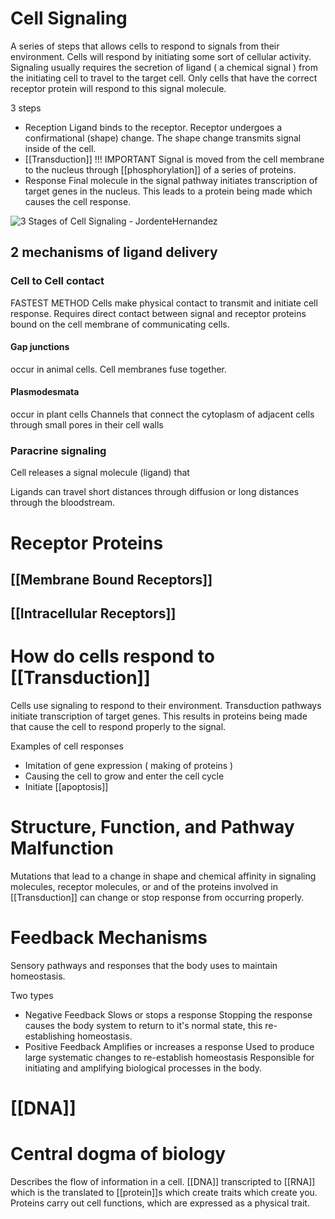 # Cell Signaling
A series of steps that allows cells to respond to signals from their environment. Cells will respond by initiating some sort of cellular activity. Signaling usually requires the secretion of ligand ( a chemical signal ) from the initiating cell to travel to the target cell. Only cells that have the correct receptor protein will respond to this signal molecule.

3 steps
- Reception
	Ligand binds to the receptor. Receptor undergoes a confirmational (shape) change. The shape change transmits signal inside of the cell.
- [[Transduction]] !!! IMPORTANT
	Signal is moved from the cell membrane to the nucleus through [[phosphorylation]] of a series of proteins. 
- Response
	Final molecule in the signal pathway initiates transcription of target genes in the nucleus. This leads to a protein being made which causes the cell response.

![3 Stages of Cell Signaling - JordenteHernandez](https://external-content.duckduckgo.com/iu/?u=https%3A%2F%2Fwww.quia.com%2Ffiles%2Fquia%2Fusers%2Flmcgee%2Fmembranetransport%2Fcell_communication%2Freception_transduction_resp.gif&f=1&nofb=1&ipt=2a28fa7b36901aecbbf388335c44c4b1cbc7cc8cf67dd3bfa2f626260ffca9b3&ipo=images)

## 2 mechanisms of ligand delivery

### Cell to Cell contact
FASTEST METHOD
Cells make physical contact to transmit and initiate cell response. Requires direct contact between signal and receptor proteins bound on the cell membrane of communicating cells.

#### Gap junctions
occur in animal cells. 
Cell membranes fuse together.

#### Plasmodesmata
occur in plant cells
Channels that connect the cytoplasm of adjacent cells through small pores in their cell walls



### Paracrine signaling
Cell releases a signal molecule (ligand) that 

Ligands can travel short distances through diffusion or long distances through the bloodstream.

# Receptor Proteins

## [[Membrane Bound Receptors]]
## [[Intracellular Receptors]]



# How do cells respond to [[Transduction]]
Cells use signaling to respond to their environment.
Transduction pathways initiate transcription of target genes. This results in proteins being made that cause the cell to respond properly to the signal.

Examples of cell responses
- Imitation of gene expression ( making of proteins )
- Causing the cell to grow and enter the cell cycle
- Initiate [[apoptosis]]

# Structure, Function, and Pathway Malfunction
Mutations that lead to a change in shape and chemical affinity in signaling molecules, receptor molecules, or and of the proteins involved in [[Transduction]] can change or stop response from occurring properly.

# Feedback Mechanisms
Sensory pathways and responses that the body uses to maintain homeostasis.

Two types
- Negative Feedback
	Slows or stops a response
	Stopping the response causes the body system to return to it's normal state, this re-establishing homeostasis.
- Positive Feedback
	Amplifies or increases a response
	Used to produce large systematic changes to re-establish homeostasis
	Responsible for initiating and amplifying biological processes in the body.


# [[DNA]]

# Central dogma of biology
Describes the flow of information in a cell.
[[DNA]] transcripted to [[RNA]] which is the translated to [[protein]]s which create traits which create you.
Proteins carry out cell functions, which are expressed as a physical trait.